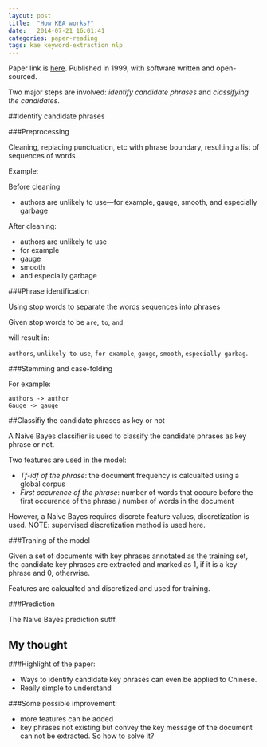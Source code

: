```yaml
---
layout: post
title:  "How KEA works?"
date:   2014-07-21 16:01:41
categories: paper-reading
tags: kae keyword-extraction nlp
---
```


Paper link is [here][paper]. Published in 1999, with software written and open-sourced.

Two major steps are involved: *identify candidate phrases* and *classifying the candidates*.

##Identify candidate phrases

###Preprocessing

Cleaning, replacing punctuation, etc with phrase boundary, resulting a list of sequences of words

Example:

Before cleaning

- authors are unlikely to use—for example, gauge, smooth, and especially garbage

After cleaning:

- authors are unlikely to use
- for example
- gauge
- smooth
- and especially garbage

###Phrase identification

Using stop words to separate the words sequences into phrases

Given stop words to be `are`, `to`, `and`

will result in:

`authors`, `unlikely to use`, `for example`, `gauge`, `smooth`, `especially garbag`.

###Stemming and case-folding

For example:

    authors -> author
    Gauge -> gauge

##Classifiy the candidate phrases as key or not

A Naive Bayes classifier is used to classify the candidate  phrases as key phrase or not.

Two features are used in the model:

- *Tf-idf of the phrase*: the document frequency is calcualted using a global corpus
- *First occurence of the phrase*: number of words that occure before the first occurence of the phrase / number of words in the document

However, a Naive Bayes requires discrete feature values, discretization is used. NOTE: supervised discretization method is used here.

###Traning of the model

Given a set of documents with key phrases annotated as the training set, the candidate key phrases are extracted and marked as 1, if it is a key phrase and 0, otherwise.

Features are calcualted and discretized and used for training.


###Prediction

The Naive Bayes prediction sutff.

## My thought

###Highlight of the paper:

- Ways to identify candidate key phrases can even be applied to Chinese.
- Really simple to understand 

###Some possible improvement:

- more features can be added
- key phrases not existing but convey the key message of the document can not be extracted. So how to solve it?


[paper]: http://arxiv.org/ftp/cs/papers/9902/9902007.pdf  "Paper here"